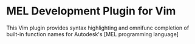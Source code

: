 # MEL Development Plugin for Vim

This Vim plugin provides syntax highlighting and
omnifunc completion of built-in function names for Autodesk's
[MEL programming language]


